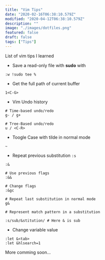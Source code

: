 ```yaml
---
title: "Vim Tips"
date: "2020-02-16T06:38:10.579Z"
modified: "2020-04-12T06:38:10.579Z"
description: ""
image: "./images/dotfiles.png"
featured: false
draft: false
tags: ["Tips"]
---
```


List of vim tips I learned

- Save a read-only file with **sudo** with

```shell
:w !sudo tee %
```

- Get the full path of current buffer

```shell
1<C-G>
```

- Vim Undo history

```shell
# Time-based undo/redo
g- / g+

# Tree-Based undo/redo
u / <C-R>
```


- Toogle Case with tilde in normal mode

```shell
~
```

- Repeat previous substitution `:s`

```shell
:&

# Use previous flags
:&&

# Change flags
:&gc

# Repeat last substitution in normal mode
g&

# Represent match pattern in a substitution

:s/sub/&stitution/ # Here & is sub
```

- Change variable value

```shell
:let &<tab>
:let &hlsearch=1
```

More comming soon...

